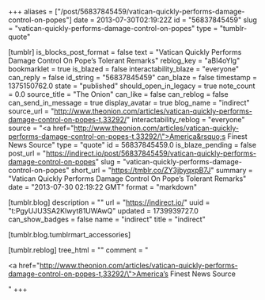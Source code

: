 +++
aliases = ["/post/56837845459/vatican-quickly-performs-damage-control-on-popes"]
date = 2013-07-30T02:19:22Z
id = "56837845459"
slug = "vatican-quickly-performs-damage-control-on-popes"
type = "tumblr-quote"

[tumblr]
is_blocks_post_format = false
text = "Vatican Quickly Performs Damage Control On Pope’s Tolerant Remarks"
reblog_key = "aBI4oYlg"
bookmarklet = true
is_blazed = false
interactability_blaze = "everyone"
can_reply = false
id_string = "56837845459"
can_blaze = false
timestamp = 1375150762.0
state = "published"
should_open_in_legacy = true
note_count = 0.0
source_title = "The Onion"
can_like = false
can_reblog = false
can_send_in_message = true
display_avatar = true
blog_name = "indirect"
source_url = "http://www.theonion.com/articles/vatican-quickly-performs-damage-control-on-popes-t,33292/"
interactability_reblog = "everyone"
source = "<a href=\"http://www.theonion.com/articles/vatican-quickly-performs-damage-control-on-popes-t,33292/\">America&rsquo;s Finest News Source</a>"
type = "quote"
id = 56837845459.0
is_blaze_pending = false
post_url = "https://indirect.io/post/56837845459/vatican-quickly-performs-damage-control-on-popes"
slug = "vatican-quickly-performs-damage-control-on-popes"
short_url = "https://tmblr.co/ZY3jbyqxpB7J"
summary = "Vatican Quickly Performs Damage Control On Pope’s Tolerant Remarks"
date = "2013-07-30 02:19:22 GMT"
format = "markdown"

[tumblr.blog]
description = ""
url = "https://indirect.io/"
uuid = "t:PgyUJU3SA2Klwyt81UWAwQ"
updated = 1739939727.0
can_show_badges = false
name = "indirect"
title = "indirect"

[tumblr.blog.tumblrmart_accessories]

[tumblr.reblog]
tree_html = ""
comment = "<p><a href=\"http://www.theonion.com/articles/vatican-quickly-performs-damage-control-on-popes-t,33292/\">America’s Finest News Source</a></p>"
+++

